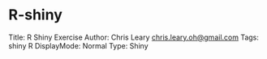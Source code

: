# R-shiny
Title: R Shiny Exercise
Author: Chris Leary <chris.leary.oh@gmail.com>
Tags: shiny R
DisplayMode: Normal
Type: Shiny
